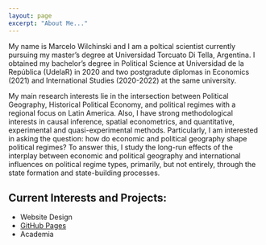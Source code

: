 ```yaml
---
layout: page
excerpt: "About Me..."
---
```


My name is Marcelo Wilchinski and I am a poltical scientist currently pursuing my master’s degree at Universidad Torcuato Di Tella, Argentina. I obtained my bachelor’s degree in Political Science at Universidad de la República (UdelaR) in 2020 and two postgradute diplomas in Economics (2021) and International Studies (2020-2022) at the same university. 

My main research interests lie in the intersection between Political Geography, Historical Political Economy, and political regimes with a regional focus on Latin America. Also, I have strong methodological interests in causal inference, spatial econometrics, and quantitative, experimental and quasi-experimental methods. Particularly, I am interested in asking the question: how do economic and political geography shape political regimes? To answer this, I study the long-run effects of the interplay between economic and political geography and international influences on political regime types, primarily, but not entirely, through the state formation and state-building processes.

## Current Interests and Projects:

- Website Design
- [GitHub Pages](http://laderast.github.io)
- Academia
